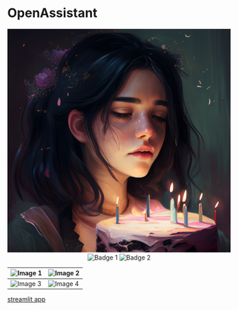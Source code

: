 # OpenAssistant
<div align=center>
<img src="https://github.com/Qiyuan-Ge/PaintMind/blob/main/assets/A_beautiful_girl_celebrating_her_birthday.png?raw=true" width="512">
</div>

<div align="center">
  <img src="https://img.shields.io/badge/License-Apache--2.0-green?style=flat&logo=appveyor" alt="Badge 1">
  <img src="https://img.shields.io/badge/Contact-542801615@qq.com-green?style=flat&logo=appveyor" alt="Badge 2">
</div>


| ![Image 1](https://github.com/Qiyuan-Ge/OpenAssistant/blob/main/assets/display0.png) | ![Image 2](https://github.com/Qiyuan-Ge/OpenAssistant/blob/main/assets/display1.png) |
| --- | --- |
| ![Image 3](https://github.com/Qiyuan-Ge/OpenAssistant/blob/main/assets/display2.png) | ![Image 4](https://github.com/Qiyuan-Ge/OpenAssistant/blob/main/assets/display3.png) |


[streamlit app]([https://www.google.com](https://openassistant.streamlit.app/)https://openassistant.streamlit.app/)






